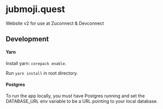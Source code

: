 # jubmoji.quest

Website v2 for use at Zuconnect &amp; Devconnect

## Development

#### Yarn

Install yarn: `corepack enable`.

Run `yarn install` in root directory.

#### Postgres

To run the app locally, you must have Postgres running and set the DATABASE_URL env variable to be a URL pointing to your local database.
